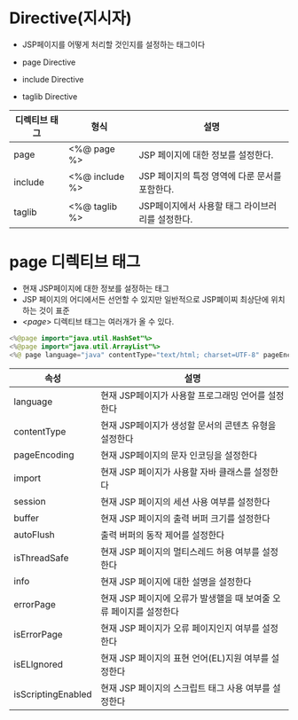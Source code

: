 # Directive(지시자)
- JSP페이지를 어떻게 처리할 것인지를 설정하는 태그이다

- page Directive
- include Directive
- taglib Directive

|디렉티브 태그|형식|설명|
|----|----|----|
|page|<%@ page %>|JSP 페이지에 대한 정보를 설정한다.|
|include|<%@ include %>|JSP 페이지의 특정 영역에 다룬 문서를 포함한다.|
|taglib|<%@ taglib %>|JSP페이지에서 사용할 태그 라이브러리를 설정한다.|

# page 디렉티브 태그
- 현재 JSP페이지에 대한 정보를 설정하는 태그
- JSP 페이지의 어디에서든 선언할 수 있지만 일반적으로 JSP폐이찌 최상단에 위치 하는 것이 표준
- *<page*> 디렉티브 태그는 여러개가 올 수 있다.
```java
<%@page import="java.util.HashSet"%>
<%@page import="java.util.ArrayList"%>
<%@ page language="java" contentType="text/html; charset=UTF-8" pageEncoding="UTF-8"%>
```

|속성|설명|
|----|----|
|language| 현재 JSP페이지가 사용할 프로그래밍 언어를 설정한다|
|contentType|현재 JSP페이지가 생성할 문서의 콘텐츠 유형을 설정한다|
|pageEncoding|현재 JSP페이지의 문자 인코딩을 설정한다|
|import|현재 JSP 페이지가 사용할 자바 클래스를 설정한다|
|session|현재 JSP 페이지의 세션 사용 여부를 설정한다|
|buffer|현재 JSP 페이지의 출력 버퍼 크기를 설정한다|
|autoFlush|출력 버퍼의 동작 제어를 설정한다
|isThreadSafe|현재 JSP 페이지의 멀티스레드 허용 여부를 설정한다|
|info|현재 JSP 페이지에 대한 설명을 설정한다|
|errorPage|현재 JSP 페이지에 오류가 발생핼을 때 보여줄 오류 페이지를 설정한다|
|isErrorPage|현재 JSP 페이지가 오류 페이지인지 여부를 설정한다|
|isELlgnored|현재 JSP 페이지의 표현 언어(EL)지원 여부를 설정한다|
|isScriptingEnabled|현재 JSP 페이지의 스크립트 태그 사용 여부를 설정한다|